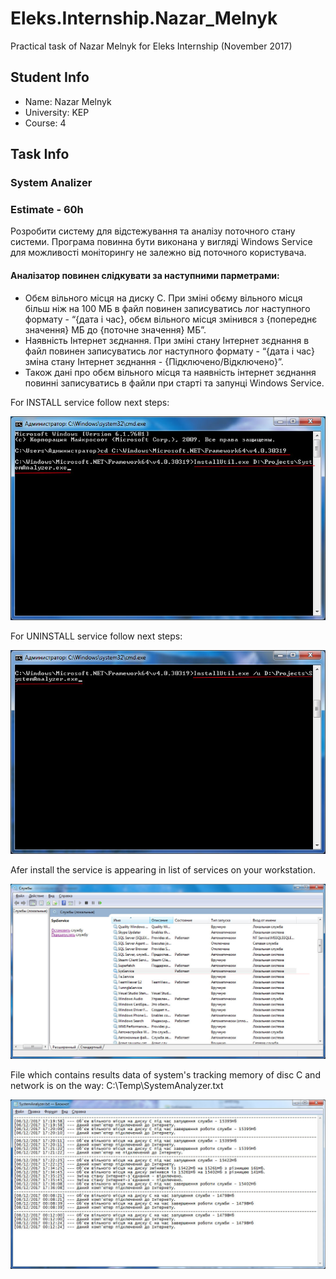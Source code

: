 # Eleks.Internship.Nazar_Melnyk 
Practical task of Nazar Melnyk for Eleks Internship (November 2017)

## Student Info
* Name:  Nazar Melnyk
* University: KEP
* Course: 4

## Task Info
### System Analizer
### Estimate - 60h
Розробити систему для відстежування та аналізу поточного стану системи. Програма повинна бути виконана у вигляді Windows Service для можливості моніторингу не залежно від поточного користувача.
#### Аналізатор повинен слідкувати за наступними парметрами:
*	Обєм вільного місця на диску С. При зміні обєму вільного місця більш ніж на 100 МБ в файл повинен записуватись лог наступного формату - “{дата і час}, обєм вільного місця змінився з {попереднє значення} МБ до {поточне значення} МБ”.
*	Наявність Інтернет зєднання. При зміні стану Інтернет зєднання в файл повинен записуватись лог наступного формату - “{дата і час} зміна стану Інтернет зєднання - {Підключено/Відключено}”.
*	Також дані про обєм вільного місця та наявність інтернет зєднання повинні записуватись в файли при старті та запунці Windows Service.


For INSTALL service follow next steps:

![Alt text](/templates/1.jpg)

For UNINSTALL service follow next steps:

![Alt text](/templates/2.jpg)


Afer install the service is appearing in list of services on your workstation.

![Alt text](/templates/4.jpg)


File which contains results data of system's tracking memory of disc C and network is on the way: C:\Temp\SystemAnalyzer.txt

![Alt text](/templates/3.jpg)

